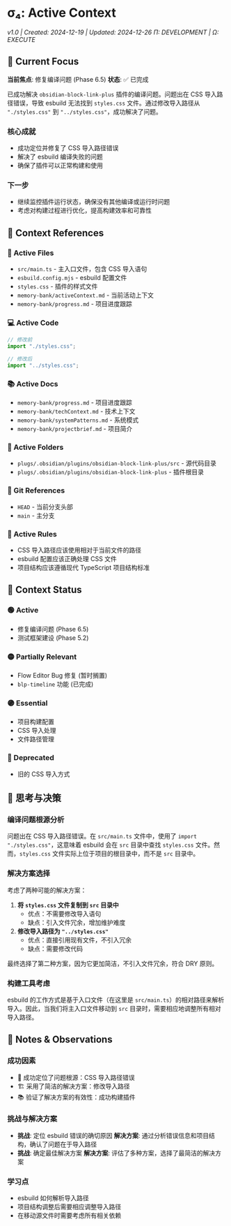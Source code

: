 # σ₄: Active Context
*v1.0 | Created: 2024-12-19 | Updated: 2024-12-26*
*Π: DEVELOPMENT | Ω: EXECUTE*

## 🔮 Current Focus
**当前焦点**: 修复编译问题 (Phase 6.5)
**状态**: ✅ 已完成

已成功解决 `obsidian-block-link-plus` 插件的编译问题。问题出在 CSS 导入路径错误，导致 esbuild 无法找到 `styles.css` 文件。通过修改导入路径从 `"./styles.css"` 到 `"../styles.css"`，成功解决了问题。

### 核心成就
- 成功定位并修复了 CSS 导入路径错误
- 解决了 esbuild 编译失败的问题
- 确保了插件可以正常构建和使用

### 下一步
- 继续监控插件运行状态，确保没有其他编译或运行时问题
- 考虑对构建过程进行优化，提高构建效率和可靠性

## 📎 Context References

### 📄 Active Files
- `src/main.ts` - 主入口文件，包含 CSS 导入语句
- `esbuild.config.mjs` - esbuild 配置文件
- `styles.css` - 插件的样式文件
- `memory-bank/activeContext.md` - 当前活动上下文
- `memory-bank/progress.md` - 项目进度跟踪

### 💻 Active Code
```typescript
// 修改前
import "./styles.css";

// 修改后
import "../styles.css";
```

### 📚 Active Docs
- `memory-bank/progress.md` - 项目进度跟踪
- `memory-bank/techContext.md` - 技术上下文
- `memory-bank/systemPatterns.md` - 系统模式
- `memory-bank/projectbrief.md` - 项目简介

### 📁 Active Folders
- `plugs/.obsidian/plugins/obsidian-block-link-plus/src` - 源代码目录
- `plugs/.obsidian/plugins/obsidian-block-link-plus` - 插件根目录

### 🔄 Git References
- `HEAD` - 当前分支头部
- `main` - 主分支

### 📏 Active Rules
- CSS 导入路径应该使用相对于当前文件的路径
- esbuild 配置应该正确处理 CSS 文件
- 项目结构应该遵循现代 TypeScript 项目结构标准

## 📡 Context Status

### 🟢 Active
- 修复编译问题 (Phase 6.5)
- 测试框架建设 (Phase 5.2)

### 🟡 Partially Relevant
- Flow Editor Bug 修复 (暂时搁置)
- `blp-timeline` 功能 (已完成)

### 🟣 Essential
- 项目构建配置
- CSS 导入处理
- 文件路径管理

### 🔴 Deprecated
- 旧的 CSS 导入方式

## 🧠 思考与决策

### 编译问题根源分析
问题出在 CSS 导入路径错误。在 `src/main.ts` 文件中，使用了 `import "./styles.css"`，这意味着 esbuild 会在 `src` 目录中查找 `styles.css` 文件。然而，`styles.css` 文件实际上位于项目的根目录中，而不是 `src` 目录中。

### 解决方案选择
考虑了两种可能的解决方案：
1. **将 `styles.css` 文件复制到 `src` 目录中**
   - 优点：不需要修改导入语句
   - 缺点：引入文件冗余，增加维护难度
2. **修改导入路径为 `"../styles.css"`**
   - 优点：直接引用现有文件，不引入冗余
   - 缺点：需要修改代码

最终选择了第二种方案，因为它更加简洁，不引入文件冗余，符合 DRY 原则。

### 构建工具考虑
esbuild 的工作方式是基于入口文件（在这里是 `src/main.ts`）的相对路径来解析导入。因此，当我们将主入口文件移动到 `src` 目录时，需要相应地调整所有相对导入路径。

## 📝 Notes & Observations

### 成功因素
- 🎯 成功定位了问题根源：CSS 导入路径错误
- 🏗️ 采用了简洁的解决方案：修改导入路径
- 📚 验证了解决方案的有效性：成功构建插件

### 挑战与解决方案
- **挑战**: 定位 esbuild 错误的确切原因
  **解决方案**: 通过分析错误信息和项目结构，确认了问题在于导入路径
- **挑战**: 确定最佳解决方案
  **解决方案**: 评估了多种方案，选择了最简洁的解决方案

### 学习点
- esbuild 如何解析导入路径
- 项目结构调整后需要相应调整导入路径
- 在移动源文件时需要考虑所有相关依赖